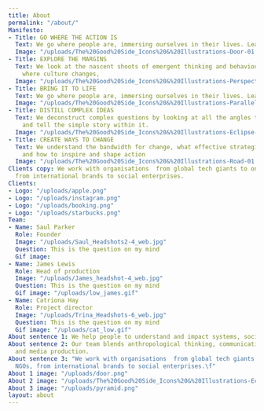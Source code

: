 ```yaml
---
title: About
permalink: "/about/"
Manifesto:
- Title: GO WHERE THE ACTION IS
  Text: We go where people are, immersing ourselves in their lives. Learning by doing.
  Image: "/uploads/The%20Good%20Side_Icons%20&%20Illustrations-Door-01.png"
- Title: EXPLORE THE MARGINS
  Text: We look at the nascent shoots of emergent thinking and behaviour. Exploring
    where culture changes,
  Image: "/uploads/The%20Good%20Side_Icons%20&%20Illustrations-Perspective-01.png"
- Title: BRING IT TO LIFE
  Text: We go where people are, immersing ourselves in their lives. Learning by doing.
  Image: "/uploads/The%20Good%20Side_Icons%20&%20Illustrations-Parallels-01.png"
- Title: DISTILL COMPLEX IDEAS
  Text: We deconstruct complex questions by looking at all the angles to discover
    and tell the simple story within it.
  Image: "/uploads/The%20Good%20Side_Icons%20&%20Illustrations-Eclipse-01-5d4516.png"
- Title: CREATE WAYS TO CHANGE
  Text: We understand the bandwidth for change, what effective strategies require
    and how to inspire and shape action
  Image: "/uploads/The%20Good%20Side_Icons%20&%20Illustrations-Road-01.png"
Clients copy: We work with organisations  from global tech giants to one woman NGOs,
  from international brands to social enterprises.
Clients:
- Logo: "/uploads/apple.png"
- Logo: "/uploads/instagram.png"
- Logo: "/uploads/booking.png"
- Logo: "/uploads/starbucks.png"
Team:
- Name: Saul Parker
  Role: Founder
  Image: "/uploads/Saul_Headshots2-4_web.jpg"
  Question: This is the question on my mind
  Gif image: 
- Name: James Lewis
  Role: Head of production
  Image: "/uploads/James_headshot-4_web.jpg"
  Question: This is the question on my mind
  Gif image: "/uploads/low_james.gif"
- Name: Catriona Hay
  Role: Project director
  Image: "/uploads/Trina_Headshots-6_web.jpg"
  Question: This is the question on my mind
  Gif image: "/uploads/cat_low.gif"
About sentence 1: We help people to understand and impact systems, society and culture.
About sentence 2: Our team blends anthropological thinking, communications expertise
  and media production.
About sentence 3: "We work with organisations  from global tech giants to one woman
  NGOs, from international brands to social enterprises.\f"
About 1 image: "/uploads/door.png"
About 2 image: "/uploads/The%20Good%20Side_Icons%20&%20Illustrations-Eclipse-01.png"
About 3 image: "/uploads/pyramid.png"
layout: about
---
```


